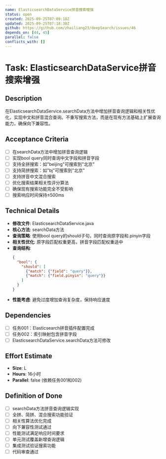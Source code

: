 ```yaml
---
name: ElasticsearchDataService拼音搜索增强
status: open
created: 2025-09-25T07:09:18Z
updated: 2025-09-25T07:18:30Z
github: https://github.com/zhailiang23/deepSearch/issues/46
depends_on: [44, 45]
parallel: false
conflicts_with: []
---
```


# Task: ElasticsearchDataService拼音搜索增强

## Description
在ElasticsearchDataService.searchData方法中增加拼音查询逻辑和相关性优化，实现中文和拼音混合查询。不重写搜索方法，而是在现有方法基础上扩展查询能力，确保向下兼容性。

## Acceptance Criteria
- [ ] 在searchData方法中增加拼音查询逻辑
- [ ] 实现bool query同时查询中文字段和拼音字段
- [ ] 支持全拼搜索：如"beijing"可搜索到"北京"
- [ ] 支持简拼搜索：如"bj"可搜索到"北京"
- [ ] 支持拼音中文混合搜索
- [ ] 优化搜索结果相关性评分算法
- [ ] 确保现有搜索功能完全不受影响
- [ ] 搜索响应时间保持≤500ms

## Technical Details
- **修改文件**: ElasticsearchDataService.java
- **核心方法**: searchData方法
- **查询策略**: 使用bool query的should子句，同时查询原字段和.pinyin字段
- **相关性优化**: 原字段匹配权重更高，拼音字段匹配权重适中
- **查询结构**:
  ```json
  {
    "bool": {
      "should": [
        {"match": {"field": "query"}},
        {"match": {"field.pinyin": "query"}}
      ]
    }
  }
  ```
- **性能考虑**: 避免过度增加查询复杂度，保持响应速度

## Dependencies
- [ ] 任务001：Elasticsearch拼音插件配置完成
- [ ] 任务002：索引映射包含拼音字段
- [ ] ElasticsearchDataService.searchData方法可修改

## Effort Estimate
- **Size**: L
- **Hours**: 16小时
- **Parallel**: false (依赖任务001和002)

## Definition of Done
- [ ] searchData方法拼音查询逻辑实现
- [ ] 全拼、简拼、混合搜索功能验证
- [ ] 相关性算法优化完成
- [ ] 向下兼容性测试通过
- [ ] 性能测试满足响应时间要求
- [ ] 单元测试覆盖新增查询逻辑
- [ ] 集成测试验证搜索功能
- [ ] 代码审查通过
